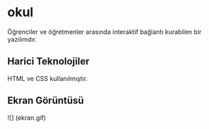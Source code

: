 

<h1>okul</h1>

Öğrenciler ve öğretmenler arasında interaktif bağlantı kurabilen bir yazılımdır.

<h2>Harici Teknolojiler</h2>

HTML ve CSS kullanılmıştır.

<h2>Ekran Görüntüsü </h2>

![] (ekran.gif)
